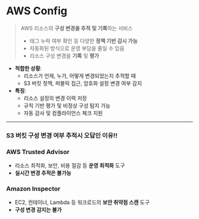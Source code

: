 # AWS Config
> AWS 리소스의 **구성 변경을 추적 및 기록**하는 서비스
> 
> - 태그 누락 여부 확인 등 다양한 **정책 기반 감시 가능**
> - 자동화된 방식으로 운영 부담을 줄일 수 있음
> - 리소스 구성 변경을 **기록** 및 **평가**



- **적합한 상황**: 
  - 리소스가 언제, 누가, 어떻게 변경되었는지 추적할 때
  - S3 버킷 정책, 퍼블릭 접근, 암호화 설정 변경 여부 감지
- **특징**:
  - 리소스 설정의 변경 이력 저장
  - 규칙 기반 평가 및 비정상 구성 탐지 가능
  - 자동 감사 및 컴플라이언스 체크 지원

---
### S3 버킷 구성 변경 여부 추적시 오답인 이유!!

### AWS Trusted Advisor
- 리소스 최적화, 보안, 비용 절감 등 **운영 최적화** 도구
- **실시간 변경 추적은 불가능**

### Amazon Inspector
- EC2, 컨테이너, Lambda 등 워크로드의 **보안 취약점 스캔** 도구
- **구성 변경 감지는 불가**

